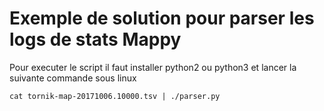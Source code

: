 # Exemple de solution pour parser les logs de stats Mappy

Pour executer le script il faut installer python2 ou python3 et lancer la suivante commande sous linux

```cat tornik-map-20171006.10000.tsv | ./parser.py```